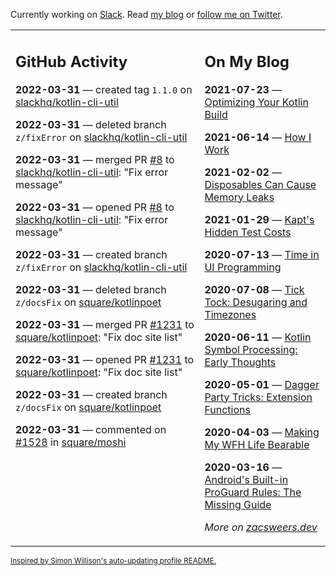 Currently working on [Slack](https://slack.com/). Read [my blog](https://zacsweers.dev/) or [follow me on Twitter](https://twitter.com/ZacSweers).

<table><tr><td valign="top" width="60%">

## GitHub Activity
<!-- githubActivity starts -->
**2022-03-31** — created tag `1.1.0` on [slackhq/kotlin-cli-util](https://github.com/slackhq/kotlin-cli-util)

**2022-03-31** — deleted branch `z/fixError` on [slackhq/kotlin-cli-util](https://github.com/slackhq/kotlin-cli-util)

**2022-03-31** — merged PR [#8](https://github.com/slackhq/kotlin-cli-util/pull/8) to [slackhq/kotlin-cli-util](https://github.com/slackhq/kotlin-cli-util): "Fix error message"

**2022-03-31** — opened PR [#8](https://github.com/slackhq/kotlin-cli-util/pull/8) to [slackhq/kotlin-cli-util](https://github.com/slackhq/kotlin-cli-util): "Fix error message"

**2022-03-31** — created branch `z/fixError` on [slackhq/kotlin-cli-util](https://github.com/slackhq/kotlin-cli-util)

**2022-03-31** — deleted branch `z/docsFix` on [square/kotlinpoet](https://github.com/square/kotlinpoet)

**2022-03-31** — merged PR [#1231](https://github.com/square/kotlinpoet/pull/1231) to [square/kotlinpoet](https://github.com/square/kotlinpoet): "Fix doc site list"

**2022-03-31** — opened PR [#1231](https://github.com/square/kotlinpoet/pull/1231) to [square/kotlinpoet](https://github.com/square/kotlinpoet): "Fix doc site list"

**2022-03-31** — created branch `z/docsFix` on [square/kotlinpoet](https://github.com/square/kotlinpoet)

**2022-03-31** — commented on [#1528](https://github.com/square/moshi/issues/1528#issuecomment-1084734164) in [square/moshi](https://github.com/square/moshi)
<!-- githubActivity ends -->
</td><td valign="top" width="40%">

## On My Blog
<!-- blog starts -->
**2021-07-23** — [Optimizing Your Kotlin Build](https://www.zacsweers.dev/optimizing-your-kotlin-build/)

**2021-06-14** — [How I Work](https://www.zacsweers.dev/how-i-work/)

**2021-02-02** — [Disposables Can Cause Memory Leaks](https://www.zacsweers.dev/disposables-can-cause-memory-leaks/)

**2021-01-29** — [Kapt's Hidden Test Costs](https://www.zacsweers.dev/kapts-hidden-test-costs/)

**2020-07-13** — [Time in UI Programming](https://www.zacsweers.dev/time-in-ui/)

**2020-07-08** — [Tick Tock: Desugaring and Timezones](https://www.zacsweers.dev/ticktock-desugaring-timezones/)

**2020-06-11** — [Kotlin Symbol Processing: Early Thoughts](https://www.zacsweers.dev/kotlin-symbol-processor-early-thoughts/)

**2020-05-01** — [Dagger Party Tricks: Extension Functions](https://www.zacsweers.dev/dagger-party-tricks-extension-functions/)

**2020-04-03** — [Making My WFH Life Bearable](https://www.zacsweers.dev/making-wfh-life-bearable/)

**2020-03-16** — [Android's Built-in ProGuard Rules: The Missing Guide](https://www.zacsweers.dev/android-proguard-rules/)
<!-- blog ends -->
_More on [zacsweers.dev](https://zacsweers.dev/)_
</td></tr></table>

<sub><a href="https://simonwillison.net/2020/Jul/10/self-updating-profile-readme/">Inspired by Simon Willison's auto-updating profile README.</a></sub>